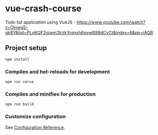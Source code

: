 # vue-crash-course

Todo list application using VueJS - https://www.youtube.com/watch?v=OlnwgS-gk8Y&list=PLqKQF2ojwm3lrzkYrqnxh6qywB99dCyCt&index=6&pp=iAQB

## Project setup
```
npm install
```

### Compiles and hot-reloads for development
```
npm run serve
```

### Compiles and minifies for production
```
npm run build
```

### Customize configuration
See [Configuration Reference](https://cli.vuejs.org/config/).
